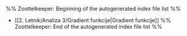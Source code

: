%% Zoottelkeeper: Beginning of the autogenerated index file list  %%
-  [[2. Letnik/Analiza 3/Gradient funkcije|Gradient funkcije]]
%% Zoottelkeeper: End of the autogenerated index file list  %%

